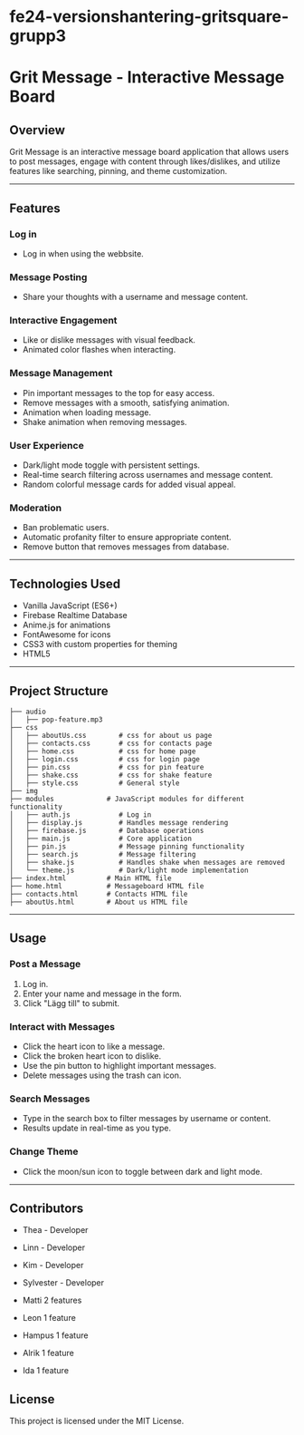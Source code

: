 # fe24-versionshantering-gritsquare-grupp3

# Grit Message - Interactive Message Board

## Overview
Grit Message is an interactive message board application that allows users to post messages, engage with content through likes/dislikes, and utilize features like searching, pinning, and theme customization.

---

## Features
### Log in
- Log in when using the webbsite.

### Message Posting
- Share your thoughts with a username and message content.

### Interactive Engagement
- Like or dislike messages with visual feedback.
- Animated color flashes when interacting.

### Message Management
- Pin important messages to the top for easy access.
- Remove messages with a smooth, satisfying animation.
- Animation when loading message.
- Shake animation when removing messages.

### User Experience
- Dark/light mode toggle with persistent settings.
- Real-time search filtering across usernames and message content.
- Random colorful message cards for added visual appeal.

### Moderation
- Ban problematic users.
- Automatic profanity filter to ensure appropriate content.
- Remove button that removes messages from database.

---

## Technologies Used
- Vanilla JavaScript (ES6+)
- Firebase Realtime Database
- Anime.js for animations
- FontAwesome for icons
- CSS3 with custom properties for theming
- HTML5

---

## Project Structure
```
├── audio
│   ├── pop-feature.mp3
├── css
│   ├── aboutUs.css        # css for about us page
│   ├── contacts.css       # css for contacts page
│   ├── home.css           # css for home page
│   ├── login.css          # css for login page
│   ├── pin.css            # css for pin feature
│   ├── shake.css          # css for shake feature
│   ├── style.css          # General style
├── img
├── modules             # JavaScript modules for different functionality
│   ├── auth.js            # Log in
│   ├── display.js         # Handles message rendering
│   ├── firebase.js        # Database operations
│   ├── main.js            # Core application
│   ├── pin.js             # Message pinning functionality
│   ├── search.js          # Message filtering
│   ├── shake.js           # Handles shake when messages are removed
│   └── theme.js           # Dark/light mode implementation
├── index.html          # Main HTML file
├── home.html           # Messageboard HTML file
├── contacts.html       # Contacts HTML file
├── aboutUs.html        # About us HTML file
```

---

## Usage
### Post a Message
1. Log in.
2. Enter your name and message in the form.
3. Click "Lägg till" to submit.

### Interact with Messages
- Click the heart icon to like a message.
- Click the broken heart icon to dislike.
- Use the pin button to highlight important messages.
- Delete messages using the trash can icon.

### Search Messages
- Type in the search box to filter messages by username or content.
- Results update in real-time as you type.

### Change Theme
- Click the moon/sun icon to toggle between dark and light mode.

---

## Contributors
- Thea - Developer
- Linn - Developer
- Kim - Developer
- Sylvester - Developer

- Matti 2 features
- Leon 1 feature
- Hampus 1 feature
- Alrik 1 feature
- Ida 1 feature

## License
This project is licensed under the MIT License.

